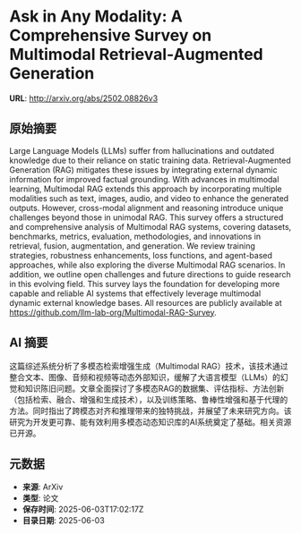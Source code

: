 # Ask in Any Modality: A Comprehensive Survey on Multimodal Retrieval-Augmented Generation

**URL**: http://arxiv.org/abs/2502.08826v3

## 原始摘要

Large Language Models (LLMs) suffer from hallucinations and outdated
knowledge due to their reliance on static training data. Retrieval-Augmented
Generation (RAG) mitigates these issues by integrating external dynamic
information for improved factual grounding. With advances in multimodal
learning, Multimodal RAG extends this approach by incorporating multiple
modalities such as text, images, audio, and video to enhance the generated
outputs. However, cross-modal alignment and reasoning introduce unique
challenges beyond those in unimodal RAG. This survey offers a structured and
comprehensive analysis of Multimodal RAG systems, covering datasets,
benchmarks, metrics, evaluation, methodologies, and innovations in retrieval,
fusion, augmentation, and generation. We review training strategies, robustness
enhancements, loss functions, and agent-based approaches, while also exploring
the diverse Multimodal RAG scenarios. In addition, we outline open challenges
and future directions to guide research in this evolving field. This survey
lays the foundation for developing more capable and reliable AI systems that
effectively leverage multimodal dynamic external knowledge bases. All resources
are publicly available at https://github.com/llm-lab-org/Multimodal-RAG-Survey.


## AI 摘要

这篇综述系统分析了多模态检索增强生成（Multimodal RAG）技术，该技术通过整合文本、图像、音频和视频等动态外部知识，缓解了大语言模型（LLMs）的幻觉和知识陈旧问题。文章全面探讨了多模态RAG的数据集、评估指标、方法创新（包括检索、融合、增强和生成技术），以及训练策略、鲁棒性增强和基于代理的方法。同时指出了跨模态对齐和推理带来的独特挑战，并展望了未来研究方向。该研究为开发更可靠、能有效利用多模态动态知识库的AI系统奠定了基础。相关资源已开源。

## 元数据

- **来源**: ArXiv
- **类型**: 论文
- **保存时间**: 2025-06-03T17:02:17Z
- **目录日期**: 2025-06-03
